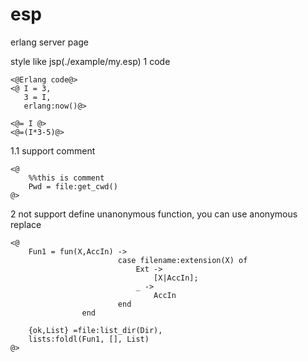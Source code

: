esp
===

erlang server page


style like jsp(./example/my.esp)
1 code

	<@Erlang code@>
	<@ I = 3,
	   3 = I,
	   erlang:now()@>
	
	<@= I @>
	<@=(I*3-5)@>


1.1 support comment 	

	<@
		%%this is comment
		Pwd = file:get_cwd()
	@>


2 not support define unanonymous function,
  you can use anonymous replace
 
	<@
		Fun1 = fun(X,AccIn) ->
							case filename:extension(X) of
								Ext ->
									[X|AccIn];
								_ ->
									AccIn
							end
					end	
	
		{ok,List} =file:list_dir(Dir),
		lists:foldl(Fun1, [], List)
	@>  
  
 